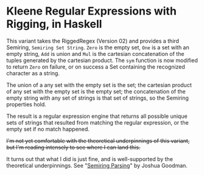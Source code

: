 # Kleene Regular Expressions with Rigging, in Haskell

This variant takes the RiggedRegex (Version 02) and provides a third
Semiring, `Semiring Set String`.  `Zero` is the empty set, `One` is a
set with an empty string, `Add` is union and `Mul` is the cartesian
concatenation of the tuples generated by the cartesian product.  The
`sym` function is now modified to return `Zero` on failure, or on
success a Set containing the recognized character as a string.

The union of a any set with the empty set is the set; the cartesian
product of any set with the empty set is the empty set; the
concatenation of the empty string with any set of strings is that set of
strings, so the Semiring properties hold.

The result is a regular expression engine that returns all possible
unique sets of strings that resulted from matching the regular
expression, or the empty set if no match happened.

<s>I'm not yet comfortable with the theoretical underpinnings of this 
variant, but I'm reading intensely to see where I can land this.</s>

It turns out that what I did is just fine, and is well-supported by the
theoretical underpinnings.  See "[Semiring
Parsing](https://www.aclweb.org/anthology/J99-4004.pdf)" by Joshua
Goodman.


